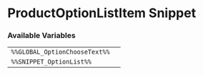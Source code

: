 # ProductOptionListItem Snippet

### Available Variables
|||
|---|---|
| `%%GLOBAL_OptionChooseText%%` |
| `%%SNIPPET_OptionList%%` |

